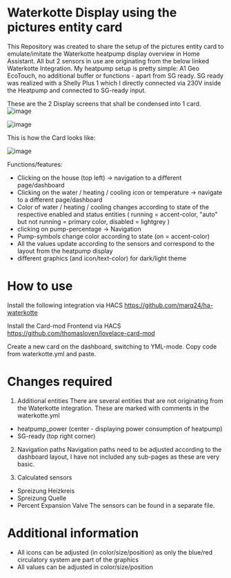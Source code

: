 # Waterkotte Display using the pictures entity card
This Repository was created to share the setup of the pictures entity card to emulate/imitate the Waterkotte heatpump display overview in Home Assistant.
All but 2 sensors in use are originating from the below linked Waterkotte Integration.
My heatpump setup is pretty simple:
A1 Geo EcoTouch, no additional buffer or functions - apart from SG ready. SG ready was realized with a Shelly Plus 1 which I directly connected via 230V inside the Heatpump and connected to SG-ready input.


These are the 2 Display screens that shall be condensed into 1 card.
![image](https://github.com/flautze/home_assistant_waterkotte/assets/6823055/c67d2b55-fdb5-4702-9537-f6c0ed1488d9)


![image](https://github.com/flautze/home_assistant_waterkotte/assets/6823055/0af1c1e3-40aa-476c-b940-cc4a7f652b3e)


This is how the Card looks like:

![image](https://github.com/flautze/home_assistant_waterkotte/assets/6823055/ec1dff76-dbaf-4a73-a44a-096327783189)

Functions/features:
- Clicking on the house (top left) -> navigation to a different page/dashboard
- Clicking on the water / heating / cooling icon or temperature -> navigate to a different page/dashboard
- Color of water / heating / cooling changes according to state of the respective enabled and status entities ( running = accent-color, "auto" but not running = primary color, disabled = lightgrey )
- clicking on pump-percentage -> Navigation
- Pump-symbols change color according to state (on = accent-color)
- All the values update according to the sensors and correspond to the layout from the heatpump display
- different graphics (and icon/text-color) for dark/light theme

# How to use
Install the following integration via HACS
https://github.com/marq24/ha-waterkotte

Install the Card-mod Frontend via HACS
https://github.com/thomasloven/lovelace-card-mod

Create a new card on the dashboard, switching to YML-mode.
Copy code from waterkotte.yml and paste.

# Changes required
1. Additional entities
There are several entities that are not originating from the Waterkotte integration. These are marked with comments in the waterkotte.yml
- heatpump_power (center - displaying power consumption of heatpump)
- SG-ready (top right corner)

2. Navigation paths
Navigation paths need to be adjusted according to the dashboard layout, I have not included any sub-pages as these are very basic.

3. Calculated sensors
- Spreizung Heizkreis
- Spreizung Quelle
- Percent Expansion Valve
The sensors can be found in a separate file.

# Additional information
- All icons can be adjusted (in color/size/position) as only the blue/red circulatory system are part of the graphics
- All values can be adjusted in color/size/position
